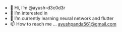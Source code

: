 - 👋 Hi, I’m @ayush-d3c0d3r
- 👀 I’m interested in 
- 🌱 I’m currently learning neural network and flutter
- 📫 How to reach me ... ayushpanda561@gmail.com

<!---
ayush-d3c0d3r/ayush-d3c0d3r is a ✨ special ✨ repository because its `README.md` (this file) appears on your GitHub profile.
You can click the Preview link to take a look at your changes.
--->
